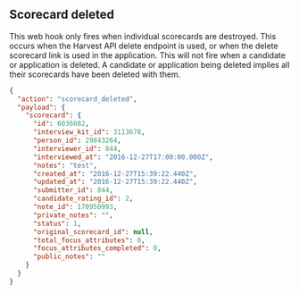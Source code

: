 ## Scorecard deleted

This web hook only fires when individual scorecards are destroyed.  This occurs when the Harvest API delete endpoint is used, or when the delete scorecard link is used in the application. This will not fire when a candidate or application is deleted. A candidate or application being deleted implies all their scorecards have been deleted with them.

```json
{
  "action": "scorecard_deleted",
  "payload": {
    "scorecard": {
      "id": 6036082,
      "interview_kit_id": 3113678,
      "person_id": 29843264,
      "interviewer_id": 844,
      "interviewed_at": "2016-12-27T17:00:00.000Z",
      "notes": "test",
      "created_at": "2016-12-27T15:39:22.440Z",
      "updated_at": "2016-12-27T15:39:22.440Z",
      "submitter_id": 844,
      "candidate_rating_id": 2,
      "note_id": 170950993,
      "private_notes": "",
      "status": 1,
      "original_scorecard_id": null,
      "total_focus_attributes": 0,
      "focus_attributes_completed": 0,
      "public_notes": ""
    }
  }
}
```
